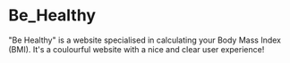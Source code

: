 # Be_Healthy
"Be Healthy" is a website specialised in calculating your Body Mass Index (BMI).
It's a coulourful website with a nice and clear user experience!
